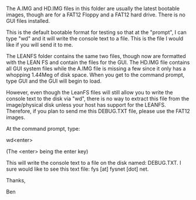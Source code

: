 The A.IMG and HD.IMG files in this folder are usually the latest bootable images, though are for a FAT12 Floppy and a FAT12 hard drive.  There is no GUI files installed.

This is the default bootable format for testing so that at the "prompt", I can type "wd<enter>" and it will write the console text to a file.  This is the file I would like if you will send it to me.

The LEANFS folder contains the same two files, though now are formatted with the LEAN FS and contain the files for the GUI.  The HD.IMG file contains all GUI system files while the A.IMG file is missing a few since it only has a whopping 1.44Meg of disk space.  When you get to the command prompt, type GUI<enter> and the GUI will begin to load.

However, even though the LeanFS files will still allow you to write the console text to the disk via "wd<enter>", there is no way to extract this file from the image/physical disk unless your host has support for the LEANFS.  Therefore, if you plan to send me this DEBUG.TXT file, please use the FAT12 images.

At the command prompt, type:

   wd&lt;enter&gt;
   
(The &lt;enter&gt; being the enter key)

This will write the console text to a file on the disk named: DEBUG.TXT.  I sure would like to see this text file:  fys [at] fysnet [dot] net.

Thanks,

Ben

